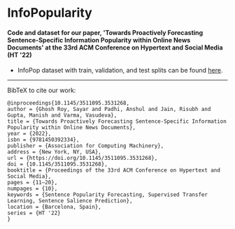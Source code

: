 # InfoPopularity

#### Code and dataset for our paper, 'Towards Proactively Forecasting Sentence-Specific Information Popularity within Online News Documents' at the 33rd ACM Conference on Hypertext and Social Media (HT '22)

- InfoPop dataset with train, validation, and test splits can be found [here](https://drive.google.com/file/d/1997rg8pmpQmkKCg7tVo9r0uPKUHwG41z/view?usp=sharing).

---

BibTeX to cite our work:

```
@inproceedings{10.1145/3511095.3531268,
author = {Ghosh Roy, Sayar and Padhi, Anshul and Jain, Risubh and Gupta, Manish and Varma, Vasudeva},
title = {Towards Proactively Forecasting Sentence-Specific Information Popularity within Online News Documents},
year = {2022},
isbn = {9781450392334},
publisher = {Association for Computing Machinery},
address = {New York, NY, USA},
url = {https://doi.org/10.1145/3511095.3531268},
doi = {10.1145/3511095.3531268},
booktitle = {Proceedings of the 33rd ACM Conference on Hypertext and Social Media},
pages = {11–20},
numpages = {10},
keywords = {Sentence Popularity Forecasting, Supervised Transfer Learning, Sentence Salience Prediction},
location = {Barcelona, Spain},
series = {HT '22}
}
```
